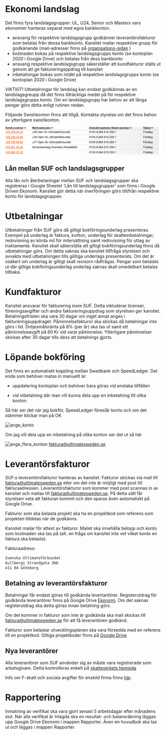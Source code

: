# Ekonomi landslag

Det finns fyra landslagsgrupper: UL, U24, Senior och Masters vars ekonomier hanteras separat med egna bankkonton. 

* ansvarig för respektive landslagsgrupp godkänner leverantörsfakturor som betalas från dessa bankkonto. Kansliet mailar respektive grupp för godkänande (mail-adresser finns på [organisations-sidan](./organisation.html) )
* kostnaden bokas på respektive landslagsgrupps konto (se kontoplan 2020 i Google Drive) och betalas från dess bankkonto
* ansvarig respektive landslagsgrupp säkerställer att kundfakturor ställs ut genom att ge faktureringsppdrag till kansliet
* inbetalningar bokas som intäkt på respektive landslagsgrupps konto (se kontoplan 2020 i Google Drive)

*VIKTIGT!* Utbetalningar för landslag kan endast godkännas av en landslagsgreupp då det finns tillräckliga medel på för respektive landslagsgrupps konto. Om en landslagsgrupp har behov av att långa pengar görs detta enligt rutinen nedan.

Följande Swishkonton finns att tillgå. Kontakta styrelse om det finns behov av ytterligare swishkonton.

![Swishkonton](./media/Ekonomi/Swishkonton.png "Swishkonton")


## Lån mellan SUF och landslagsgrupper

Alla lån och återbetaningar mellan SUF och landslagsgrupper ska registreras i Google Sheetet 'Lån till landslagsgrupper' som finns i Google Driven Ekonomi. Kansliet gör detta när överföringen görs till/från respektive konto för landslagsgruppen.

# Utbetalningar

Utbetalningar från SUF görs då giltigt bokföringsunderlag presenteras. Exempel på underlag är faktura, kvitton, underlag för skatteinbetalningar, redovisning av körda mil för milersättning samt redovisning för uttag av traktamente. Kansliet skall  säkerställa att giltigt bokföringsunderlag finns då utbetalningar görs. Om detta saknas ska kansliet tillfråga styrelsen och avvakta med utbetalningen tills gilitiga underlags presenterats. Om det är osäkert om underlag är giltigt skall revisorn rådfrågas. Pengar som betalats ut där giltiga bokföringsunderlag underlag saknas skall omedelbart betalas tillbaka.


# Kundfakturor

Kansliet ansvarar för fakturering inom SUF. Detta inkluderar licenser, föreningsavgifter och andra faktureringsuppdrag som styrelsen ger kansliet. Betalningsfristen ska vara 30 dagar om inget annat anges i faktureringsuppdraget. Påminnelsefakturor ska skickas då betalningar inte görs i tid. Dröjesmålsränta på 8% (per år) ska tas ut samt ett påminnelseavgift på 60 Kr vid varje påminnelse. Ytterligare påminnelser skickas after 30 dagar tills dess att betalnings gjorts.


# Löpande bokföring

Det finns en automatiskt koppling mellan Swedbank och SpeedLedger. Det enda som behöver matas in manuellt är:

* uppdatering kontoplan och behöver bara göras vid enstaka tillfällen

* vid inbetalning där man vill kunna dela upp en inbetalning till olika konton

Så här ser det när jag bokför, SpeedLedger föreslår konto och om det stämmer klickar man på OK

![ange_konto](./media/Ekonomi/ange_konto.png "ange_konto")



Om jag vill dela upp en inbetalning på olika konton ser det ut så här


![ange_flera_konton](./media/Ekonomi/ange_flera_konton.png "ange_flera_konton")
faktura@ultimatesweden.se

# Leverantörsfakturor 

SUF:s leverantörsfakturor hanteras av kansliet. Fakturor skickas via mail till 
faktura@ultimatesweden.se eller om det inte är möjligt med post till fakturaadressen. Leverantörsfakturor som kommer med post scannas in av kansliet och mailas till faktura@ultimatesweden.se. På detta sätt får styrelsen veta att fakturan kommit och den sparas även automatiskt på Google Drive. 

Fakturor som ska belasta projekt ska ha en projektkod som referens som projekten tilldelas när de godkänns. 

Kansliet mailar för attest av fakturor. Mailet ska innehålla belopp och konto som kostnaden ska tas på (alt. en fråga om  kansliet inte vet vilket konto en faktura ska belasta).

Fakturaadress:

```
Svenska Ultimateförbundet
Gullbergs Strandgata 36D
411 04 Göteborg
```

## Betalning av leverantörsfakturor

Betalningar får endast göras till godkända levertantörer. Registerutdrag för godkända leverantörer finns på Google Drive [Ekonomi](https://drive.google.com/drive/folders/1rzow1bCGvufOQIUeFHirGzi2CB_YC1XM). Om det saknas registerutdrag ska detta göras innan betalning görs.

Om det kommer in fakturor som inte är godkända ska mail skickas till faktura@ultimatesweden.se för att få leverantören godkänd.

Fakturor som belastar utvecklingsplanen ska vara försedda med en referens till en projektkod. Giltiga projektkoder finns på [Google Drive](https://drive.google.com/drive/folders/0AP8_MerwYwMTUk9PVA)


## Nya leverantörer

Alla leverantörer som SUF använder sig av måste vara registrerade som arbetsgivare. Detta kontrolleras enkelt på [skatteverkets hemsida](https://www.skatteverket.se/privat/sjalvservice/allaetjanster/tjanster/hamtaforetagsinformation.4.3810a01c150939e893f3e69.html)

Info om F-skatt och sociala avgifter för enskild firma finns [här](https://www.skatteverket.se/foretagochorganisationer/sjalvservice/svarpavanligafragor/nystartadeforetag/foretagfskattfaq/jagharstartatettforetaghurbetalasminasocialavgifteromjagharfskatt.5.10010ec103545f243e8000709.html). 


# Rapportering

Inmatning av verifikat ska vara gjort senast 5 arbetsdagar efter månadens slut. När alla verifikat är
Inlagda ska en resultat- och balansräkning läggas upp Google Drive Ekonomi i mappen Rapporter. Även en huvudbok ska tas ut och läggas i mappen Rapporter.


